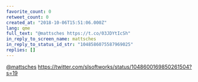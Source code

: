 ```yaml
---
favorite_count: 0
retweet_count: 0
created_at: "2018-10-06T15:51:06.000Z"
lang: qme
full_text: "@mattsches https://t.co/03JDYtIcSh"
in_reply_to_screen_name: mattsches
in_reply_to_status_id_str: "1048586075587969025"
replies: []
---
```


[@mattsches](https://twitter.com/mattsches)
<https://twitter.com/slsoftworks/status/1048600169850261504?s=19>
